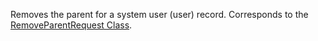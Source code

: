 Removes the parent for a system user (user) record. 
Corresponds to the [RemoveParentRequest Class](https://msdn.microsoft.com/library/microsoft.crm.sdk.messages.removeparentrequest.aspx).
